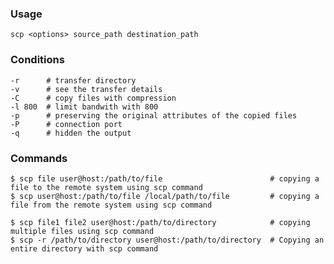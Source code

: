 ### Usage

    scp <options> source_path destination_path

### Conditions

    -r      # transfer directory
    -v      # see the transfer details
    -C      # copy files with compression
    -l 800  # limit bandwith with 800
    -p      # preserving the original attributes of the copied files
    -P      # connection port
    -q      # hidden the output

### Commands

    $ scp file user@host:/path/to/file                        # copying a file to the remote system using scp command
    $ scp user@host:/path/to/file /local/path/to/file         # copying a file from the remote system using scp command

    $ scp file1 file2 user@host:/path/to/directory            # copying multiple files using scp command
    $ scp -r /path/to/directory user@host:/path/to/directory  # Copying an entire directory with scp command
